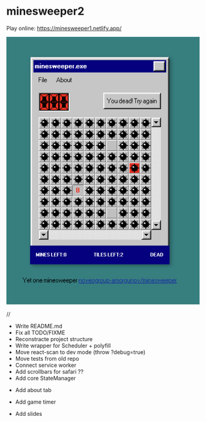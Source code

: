 # minesweeper2

Play online: https://minesweeper1.netlify.app/

![](./preview.png)


// 

- Write README.md
- Fix all TODO/FIXME
- Reconstracte project structure
- Write wrapper for Scheduler + polyfill
- Move react-scan to dev mode (throw ?debug=true)
- Move tests from old repo
- Connect service worker
- Add scrollbars for safari ??
- Add core StateManager
+ Add about tab
- Add game timer

- Add slides
